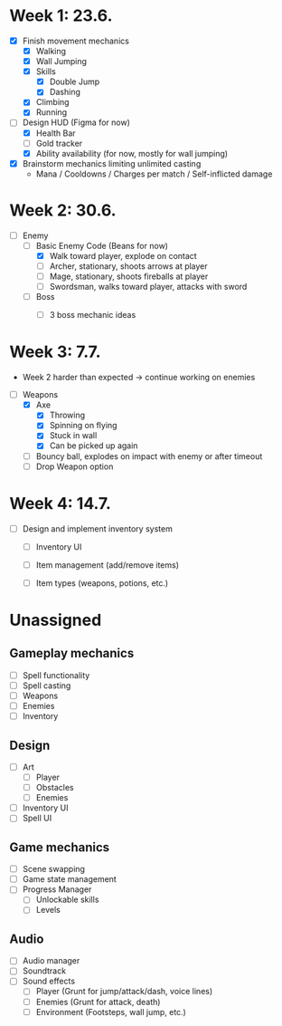 # Week 1: 23.6.
- [x] Finish movement mechanics
  - [x] Walking
  - [x] Wall Jumping
  - [x] Skills
    - [x] Double Jump
    - [x] Dashing
  - [x] Climbing
  - [x] Running
- [ ] Design HUD (Figma for now)
  - [x] Health Bar
  - [ ] Gold tracker
  - [x] Ability availability (for now, mostly for wall jumping)
- [x] Brainstorm mechanics limiting unlimited casting
  - Mana / Cooldowns / Charges per match / Self-inflicted damage


# Week 2: 30.6.
- [ ] Enemy
  - [ ] Basic Enemy Code (Beans for now)
    - [x] Walk toward player, explode on contact
    - [ ] Archer, stationary, shoots arrows at player
    - [ ] Mage, stationary, shoots fireballs at player
    - [ ] Swordsman, walks toward player, attacks with sword
  - [ ] Boss 
    - [ ] 3 boss mechanic ideas


# Week 3: 7.7.
- Week 2 harder than expected -> continue working on enemies
- [ ] Weapons
  - [x] Axe
    - [x] Throwing
    - [x] Spinning on flying
    - [x] Stuck in wall
    - [x] Can be picked up again
  - [ ] Bouncy ball, explodes on impact with enemy or after timeout
  - [ ] Drop Weapon option
  
# Week 4: 14.7.
- [ ] Design and implement inventory system
  - [ ] Inventory UI
  - [ ] Item management (add/remove items)
  - [ ] Item types (weapons, potions, etc.)


# Unassigned
## Gameplay mechanics
- [ ] Spell functionality
- [ ] Spell casting
- [ ] Weapons
- [ ] Enemies
- [ ] Inventory
## Design
- [ ] Art
  - [ ] Player
  - [ ] Obstacles
  - [ ] Enemies
- [ ] Inventory UI
- [ ] Spell UI
## Game mechanics
- [ ] Scene swapping
- [ ] Game state management
- [ ] Progress Manager
  - [ ] Unlockable skills
  - [ ] Levels

## Audio
- [ ] Audio manager
- [ ] Soundtrack
- [ ] Sound effects
  - [ ] Player (Grunt for jump/attack/dash, voice lines)
  - [ ] Enemies (Grunt for attack, death)
  - [ ] Environment (Footsteps, wall jump, etc.)
